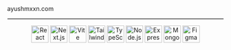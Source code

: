 <div align="start">
  <a href="https://ayushmxxn.com/"  style="text-decoration: none; color: inherit;">ayushmxxn.com</a>
</div>

<hr style="border: 0.25px solid #ccc;">

<div align="center">
  <img align="top" alt="React" width="40px" src="https://skillicons.dev/icons?i=react" />
  <img align="top" alt="Next.js" width="40px" src="https://skillicons.dev/icons?i=nextjs" />
  <img align="top" alt="Vite" width="40px" src="https://skillicons.dev/icons?i=vite" />
  <img align="top" alt="Tailwind" width="40px" src="https://skillicons.dev/icons?i=tailwind" />
  <img align="top" alt="TypeScript" width="40px" src="https://skillicons.dev/icons?i=typescript" />
  <img align="top" alt="Node.js" width="40px" src="https://skillicons.dev/icons?i=nodejs" />
  <img align="top" alt="Express" width="40px" src="https://skillicons.dev/icons?i=express" />
  <img align="top" alt="MongoDB" width="40px" src="https://skillicons.dev/icons?i=mongo" />
  <img align="top" alt="Figma" width="40px" src="https://skillicons.dev/icons?i=figma" />
</div>
